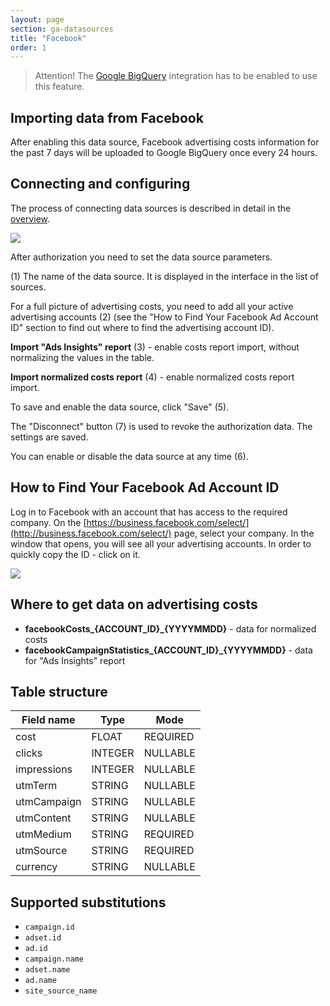 ```yaml
---
layout: page
section: ga-datasources
title: "Facebook"
order: 1
---
```


> Attention! The [Google BigQuery](/integrations/google-bigquery) integration has to be enabled to use this feature.

## Importing data from Facebook

After enabling this data source, Facebook advertising costs information for the past 7 days will be uploaded to Google BigQuery once every 24 hours.

## Connecting and configuring

The process of connecting data sources is described in detail in the [overview](https://docs.segmentstream.com/datasources/index).

![](/img/fb.2.png)

After authorization you need to set the data source parameters.

(1) The name of the data source. It is displayed in the interface in the list of sources.

For a full picture of advertising costs, you need to add all your active advertising accounts (2) (see the "How to Find Your Facebook Ad Account ID" section to find out where to find the advertising account ID).

**Import "Ads Insights" report** (3) - enable costs report import, without normalizing the values ​​in the table.

**Import normalized costs report** (4) - enable normalized costs report import.

To save and enable the data source, click "Save" (5).

The "Disconnect" button (7) is used to revoke the authorization data. The settings are saved.

You can enable or disable the data source at any time (6).

## How to Find Your Facebook Ad Account ID

Log in to Facebook with an account that has access to the required company. On the [https://business.facebook.com/select/](http://business.facebook.com/select/) page, select your company. In the window that opens, you will see all your advertising accounts. In order to quickly copy the ID - click on it.

![](/img/facebook_get_id.png)

## Where to get data on advertising costs

- **facebookCosts_{ACCOUNT_ID}_{YYYYMMDD}** - data for normalized costs
- **facebookCampaignStatistics_{ACCOUNT_ID}_{YYYYMMDD}** - data for "Ads Insights" report

## Table structure

Field name|Type|Mode
--- | --- | ---
cost | FLOAT | REQUIRED
clicks | INTEGER | NULLABLE
impressions | INTEGER | NULLABLE
utmTerm | STRING | NULLABLE
utmCampaign | STRING | NULLABLE
utmContent | STRING | NULLABLE
utmMedium | STRING | REQUIRED
utmSource | STRING | REQUIRED
currency | STRING | NULLABLE

## Supported substitutions

- `campaign.id`
- `adset.id`
- `ad.id`
- `campaign.name`
- `adset.name`
- `ad.name`
- `site_source_name`
